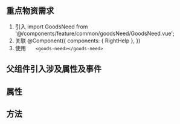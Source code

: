 ## 重点物资需求
1. 引入
import GoodsNeed from '@/components/feature/common/goodsNeed/GoodsNeed.vue';
2. 关联
@Component({
  components: {
    RightHelp
  },
})
3. 使用
`    <goods-need></goods-need> `

## 父组件引入涉及属性及事件
## 属性

## 方法
